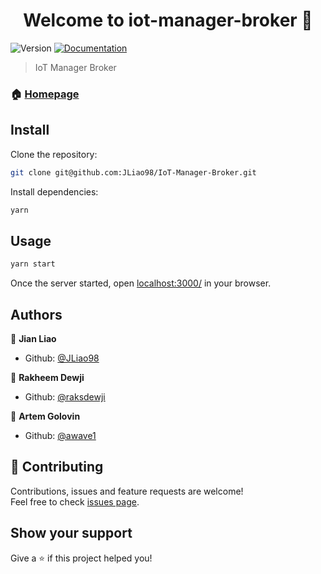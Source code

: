 <h1 align="center">Welcome to iot-manager-broker 👋</h1>
<p>
  <img alt="Version" src="https://img.shields.io/badge/version-1.0.0-blue.svg?cacheSeconds=2592000" />
  <a href="https://github.com/JLiao98/IoT-Manager-Broker/README.md" target="_blank">
    <img alt="Documentation" src="https://img.shields.io/badge/documentation-yes-brightgreen.svg" />
  </a>
</p>

> IoT Manager Broker

### 🏠 [Homepage](https://github.com/JLiao98/IoT-Manager-Broker)

## Install

Clone the repository:

```sh
git clone git@github.com:JLiao98/IoT-Manager-Broker.git
```

Install dependencies:

```sh
yarn
```

## Usage

```sh
yarn start
```

Once the server started, open [localhost:3000/](http://localhost:3000/) in your browser.

## Authors

👤 **Jian Liao**

- Github: [@JLiao98](https://github.com/JLiao98)

👤 **Rakheem Dewji**

- Github: [@raksdewji](https://github.com/raksdewji)

👤 **Artem Golovin**

- Github: [@awave1](https://github.com/awave1)

## 🤝 Contributing

Contributions, issues and feature requests are welcome!<br />Feel free to check [issues page](https://github.com/JLiao98/IoT-Manager-Broker/issues).

## Show your support

Give a ⭐️ if this project helped you!
